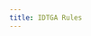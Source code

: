 ```yaml
---
title: IDTGA Rules
---
```


<Title title="It's Dangerous to go Alone Rules" />

# It's Dangerous to go Alone Rules

## Overview
It's Dangerous to go Alone is a draft (free agent) tournament where players signup as an indivudual player and get assigned a team based on the information provided in the [registration form](https://otd.ink/signup). The only form of registration allowed is as a free agent - NO TEAMS ALLOWED (if you are on a team, you can still play in the tournament, you just need to signup individually and may not be placed onto the same team).

## Eligibility
### Players are eligible if they meet all of the conditions below
- Players have a valid [start.gg account](https://start.gg).
- Players have a valid Discord account
- Players have a Nintendo Switch, as well as a copy of Splatoon 3
- Players have a valid Nintendo account
- Players have online access through the 'Nintendo Online' system (by either free trial or by purchasing the service)
- Players have a reliable internet access point for Nintendo Switch
- Players have at least achieved `C-` in **ALL ranked modes** of Splatoon 3 and have a basic understanding of how the modes work.

### Players are not eligible if they have any one of the conditions below
- The player is banned from Off the Dial's Discord server or services
- The player is banned from Nintendo Online, Discord or start.gg
- Player is on the banned list of the [Splatoon Code of Conduct](https://docs.google.com/document/d/1-6qlRDNnNSId2U1vve1x9CisJKybtFka69TURVW8qqA/edit?usp=drivesdk).
- Player is a dropout of the previous season of the tournament.

## Format
Depending on the number of signups, multiple brackets are tiered based on the cumulative ELO (numerical score of all ranks) and competitive experience. There will be an even number of players in all brackets. The top-ranked players will be grouped in the higher brackets while the lower-ranked players will be placed in lower brackets.

- If there are `11` or less teams, there will be one bracket.
- If there are between `12` and `23` teams, there will be two brackets.
- If there are `24` or more teams, there will be three brackets.

All brackets will run independently of one another and will have their own preliminaries and top cut.

Brackets will be named accordingly if there are two or three brackets
- The top bracket will always be called the 'Power Bracket'
- The bottom bracket will always be called the 'Courage Bracket'
- The middle bracket, which will be only used if there are three brackets, will be called the 'Wisdom Bracket'.

## Brackets and Progression
### Preliminaries:
- Bracket: `Swiss`
- Matches: `Play-all-3`
- There are `4` total rounds
- Points will be allocated for games won, matches won, byes as well as ties. The point allocations are as such;
  - 3 point per game win
  - 6 points per match won (in addition to the points allocated for individual game wins)
  - 2 point per match tie (allocated to both teams, will be used if time has run out)
  - 8 points per bye (no points will be allocated as game wins as no games have been played)
- In the event a tiebreaker is needed, the following rules will be enacted sequentially until a winner has been determined
  - Total sets won
  - Head to head
  - Game win %
  - Team with less dropouts
  - Individal match point difference

### Top Cut:
- Bracket: `Single Elimination`
- Matches: `Best-of-5`
- The top `4` teams advance from the preliminaries. 
- There will be no 3rd place match played. 3rd place will be determined by preliminary results.

## Timing
The tournament is scheduled to last `4:00` hours total.
- Preliminaries take approximately `2:25` hours in total.
- Top cut take approximately `1:35` hours in total.

### Round Durations
- Each swiss round lasts `35` minutes.
- Each top cut round lasts `40` minutes.
- The very first swiss round lasts `5` more minutes, for `40` minutes total.
- Players must start their matches within `5` minutes of the round.
  - If the match has not started yet, the first game is automatically awarded to the team that's waiting.
  - For each additional `5` minutes that the match still hasn't started, an additional game will be awarded.
  - Please call a moderator in start.gg when this occurs so the game may be awarded to your team.
- There is a `5-minute` break before finals commence.

## Lobby Settings
The host must have the following settings when creating the room
- A password must be set to the room
- Primary Gear Abilities Only must be set to off
- Recon must be set to off
- The correct stage and mode as displayed in <Mention>#maplist</Mention> must be used.

 ## DC's Redo Decision Rules
### Redo the match if:
- The objective does not have `50` or less objective remaining (excluding penalty) for either team.
- The match has not passed `2:30` before the DC has occured.
- Both teams use the same weapons/gear shown on the results screen.

### Do NOT redo the match if:
- **Any player** on the same team DC's again the same round.
- There has been a misuse of ending the game early (see below for more details), unless the match was ended in the first 15 seconds of the game commences (in which case treat it as a DC against the player that ended the match if it was an accident)
- The match has passed `2:30` before the DC'ing team has forfeited.
- Either team has `50` or less objective remaining (excluding penalty).

### Host DCs
Depending on the point in the match when the host DCs, different rulings are in place.
- If prior to `2:30` time remaining and either team has not reached `50` or less obective remaining, the match can be replayed.
- If the time remaining is between `2:30` and `0:20`, the game will count as a loss again the team with the host DC
- If there is less than 20 seconds remaining, or the game is in overtime, then the score at the time of the disconnect will be taken as the final score *(note that if it is observed that this occurs more than once during the tournament, the entire team will be disqualifed from the tournament)*.

To end the game, any player can push the `ZL`, `ZR`, `L`, `R` as well as pushing down the two sticks all at the same time for `3` seconds.

If either 2 DCs occur in the same lobby or the host DCs, the team currently not hosting must host the new lobby.

To reduce the chances of a dc happening, please check you have a good internet connection with low ping and/or have a LAN adapter for a smoother experience. If not, consider switching hosts.

### Lag

If there's are complaints about lag from at least 3 people on the same team or 1 person from each team, teams are required to switch hosts to someone on the opposing team. *Note that with Splatoon 3, it has been noted that some lag is normal, and may not be based on the host so please keep this in mind*.

## Ending the Game Early
As of the current patch (1.1.2), anyone in the match can end the room. So because of this, some extra rules have been applied.
- If a misuse has occured, the team that has done the act will have that entire round set against them as 3-0.
- If a second misuse occurs again by the same player, that player forced to dropout (with regular dropout rules applying)
- If a second misuse ocurs again by someone in the same team, the entire team will be disqualified from the tournament.
- If a player abuses this system in a second tournament, they will be permantly banned from Off the Dial.

To report a misuse, use the Switch capture feature so we know who canceled the game, and make a report in the <Mention>#tourney-helpdesk</Mention>.  

## Teams
Teams will be assigned 48 hours before the tournament begins. Once the rosters have been published, players must asign a team captain and let the tournament organisers know in the <Mention>#whos-captain</Mention> channel. If it reaches `12` hours before the tournament and no captain has been decided, the player with the highest signal strength (or ELO if n/a) will be assigned as the captain by the TOs.

### Team Names
Teams will be assigned randomly generated names when the roster is published. Once the roster has been published, teams have the option to rename their team, however, the following conditions must be met;
- Must be posted in the <Mention>#whos-captain</Mention> 12 hours before the tournament commences
- Must have `2` words
- Must be alliterative, and the alliterative letters must be the same as the ones previously assigned
- Must be appropriate, inoffensive and have no cursing
- Must be under 25 characters
- Must be approved by a staff member (indicated by a checkmark reaction to the message)

## Reporting players
Sometimes, your team needs a replacement for one of your team members. Some examples may include:
- A team member notifies you that something has come up and they need to drop out.
- A team member just isn't responding at all to any messages.
- A team member is acting toxic to the rest of your team.
- A team member is making one or more of your other team members uncomfortable.

Thankfully, Off the Dial has an extensive system for reporting such players and receiving a sub, so you can be sure you'll have a good team experience.

- Your team can report players 24 hours after teams are released.
- Everyone on your team (besides the player getting reported) must approve of the report.
- Your sub is not allowed to play for any other player on your team except for the reported player they are replacing.
- Once your sub is assigned, the reported player is no longer allowed to play.
- **This is an irreversible action**, so be thoughtful when you report!

In all cases of player reporting, at least one of the team members must have at least tried to resolve the issue internally. If a player is non-responding, that means that it must be proven there has been an attempt to contact them several times with enough of a gap from the first message to account for timezone difference. In the cases of toxicity or making players feel uncomfortable, this attempt at resolution doesn't have to be done by the person who received the unwanted behaviour. However, there is an exemption if a team member is being disrespectful of race, gender, financial, religion or sexuality (however, other team members not including the two involved must also verify that this is the case).

### How to report
To report a player, send a message in the <Mention>#reporting</Mention> channel, formatted like this:
> <Mention>@ReportedPlayer</Mention> - Reason for reporting

If you don't feel comfortable reporting them publicly, you can send any staff member a DM instead :blue_heart:.

- Please ping the person that you are reporting, don't just give their username.
- For better chances of approval, make sure your reason is specific and detailed. Such as:
  > "Despite their status being set to online, they haven't responded to any of our DMs since teams have been created, multiple of our team members have attempted to get in contact with them, but to no avail".

Once you have made your report, our staff members will update you with the status of your report by reacting to your report message:
- :spiral_note_pad: - We've noted your report, and are working on matching a sub. This step usually takes 6-12 hours.
- :white_check_mark: - The report has been resolved, we have assigned a sub.
- :no_entry_sign: - We don't approve of the report. This usually doesn't happen, assuming you did everything correctly.

If there is no reaction, we haven't seen your report yet.

### Receiving your sub
Once you've been assigned your sub, you should see a reply to your original report, usually formatted like this:
> <Mention>@Sub</Mention> > <Mention>@ReportedPlayer</Mention>

You now know your sub. Friend them on discord, add them to your group chat, and hopefully get some practice in!

### When we have no available subs
Sometimes, there are no available subs to substitute for missing players. Often, this will be because none of the emergency subs has ranks that are similar to the player who has dropped out. In this case, the team is responsible for finding a new sub. This can be done by using the <Mention>#lf-pickup</Mention> channel in Off the Dial, or on another server. All substations must be approved by a TO and have signed up as a sub at [otd.ink/signup](https://otd.ink/signup).

### Matches with a missing player
If a dropout occurs during the tournament, you are still required to play. If you do not play your matches, regular round duration rules will still apply. So, in the event that a team is missing a player the __opposing team (the team without a dropout) will have the choice of whether to play in a 3v3 or a 3v4__. If the oppposing team wishes to do a 3v3, please let an organiser know and they will inform you of the best player to sub out to make the match as even as possible. If a 3v3 match is agreed upon, the team without the missing player will be awarded **the first game as their win** as compensation and enticement for a more fair match. The round will then continue as a 3v3 match from the second game within the round. *Note that if a 3v3 match is not agreed upon, and the match ends up being a 3v4, then this compentation does not apply*.

## Permitted Weapons and Gear
- All weapons and variations are allowed
- All gear purchased in game (with some exclusions)
- Any gear that is considered 'hacked gear' is not allowed. This is any gear that can't be obtained by normal means within the game. This includes having gear exclusive abilities, having brand favoured abilities as the main ability. No matter how the gear was obtained, it is not permitted. One warning will be given, if player continues they will be disqualified from the tournament.

## Cheating
Forms of cheating include, but are not limited to, playing under false names, bracket manipulation, providing false information in your profile or on start.gg, anything considered cheating by Nintendo, controller modifications, such as "turbo mode", and failure to comply with any of the rules on this document.

If you cheat:

- Instant disqualification from the tournament.
- A permanent ban from Off the Dial and all tournaments.

This is a strict no-chances policy, and we do not make exceptions to this.

## Others
- All rules are subject to change between seasons, please make sure you read the rules each season before entering.
- Head TOs reserve the right to alter the rules, delay the tournament, or cancel the event in it's entirety at any time due to unforseen circumstances on a case by case basis.
- If there are an uneven number of players, the latest signups will be set to removed from the tournament. Make sure to sign up early to reserve a team!
- If the hosting site for the bracket and matchmaking is failing to operate, the matchmaking will move to a manual process on our Discord server. If this occurs, please be patient as this take more time to setup.
- If the Nintendo Online or Splatoon 3's matchmaking is unavalible at the time of the event, the tournament will be delayed up to an hour until a fix is found. If the online service is still failing to operate after this time period, the tournament will be canceled.
- By registering you agree to abide by our [terms and conditions](/legal).

---

That’s it! If you have any questions or concerns, feel free to ask in <Mention>#helpdesk</Mention>. Good luck in the tournament!
